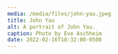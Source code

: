 ```yaml
---
media: /media/files/john-yau.jpeg
title: John Yau
alt: A portrait of John Yau.
caption: Photo by Eve Aschheim
date: 2022-02-16T18:32:00-0500
---
```

